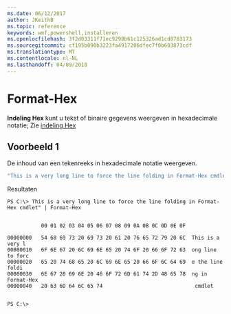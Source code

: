 ```yaml
---
ms.date: 06/12/2017
author: JKeithB
ms.topic: reference
keywords: wmf,powershell,installeren
ms.openlocfilehash: 3f2d03311f71ec9298b61c125326ad1cd8783173
ms.sourcegitcommit: cf195b090b3223fa4917206dfec7f0b603873cdf
ms.translationtype: MT
ms.contentlocale: nl-NL
ms.lasthandoff: 04/09/2018
---
```

# <a name="format-hex"></a>Format-Hex
**Indeling Hex** kunt u tekst of binaire gegevens weergeven in hexadecimale notatie; Zie [indeling Hex](https://msdn.microsoft.com/powershell/reference/5.1/microsoft.powershell.utility/format-hex)

## <a name="example-1"></a>Voorbeeld 1
De inhoud van een tekenreeks in hexadecimale notatie weergeven.

```powershell
"This is a very long line to force the line folding in Format-Hex cmdlet" | Format-Hex
```

Resultaten
```
PS C:\> This is a very long line to force the line folding in Format-Hex cmdlet" | Format-Hex


           00 01 02 03 04 05 06 07 08 09 0A 0B 0C 0D 0E 0F

00000000   54 68 69 73 20 69 73 20 61 20 76 65 72 79 20 6C  This is a very l
00000010   6F 6E 67 20 6C 69 6E 65 20 74 6F 20 66 6F 72 63  ong line to forc
00000020   65 20 74 68 65 20 6C 69 6E 65 20 66 6F 6C 64 69  e the line foldi
00000030   6E 67 20 69 6E 20 46 6F 72 6D 61 74 2D 48 65 78  ng in Format-Hex
00000040   20 63 6D 64 6C 65 74                              cmdlet


PS C:\>
```